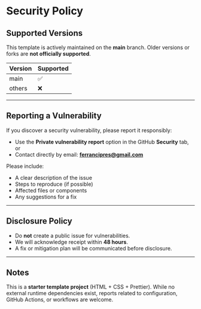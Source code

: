 # Security Policy

## Supported Versions

This template is actively maintained on the **main** branch.
Older versions or forks are **not officially supported**.

| Version | Supported |
| ------- | --------- |
| main    | ✅        |
| others  | ❌        |

---

## Reporting a Vulnerability

If you discover a security vulnerability, please report it responsibly:

- Use the **Private vulnerability report** option in the GitHub **Security** tab, or
- Contact directly by email: **ferrancipres@gmail.com**

Please include:

- A clear description of the issue
- Steps to reproduce (if possible)
- Affected files or components
- Any suggestions for a fix

---

## Disclosure Policy

- Do **not** create a public issue for vulnerabilities.
- We will acknowledge receipt within **48 hours**.
- A fix or mitigation plan will be communicated before disclosure.

---

## Notes

This is a **starter template project** (HTML + CSS + Prettier).
While no external runtime dependencies exist, reports related to configuration, GitHub Actions, or workflows are welcome.
